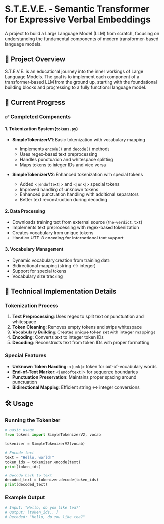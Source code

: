 # S.T.E.V.E. - Semantic Transformer for Expressive Verbal Embeddings

A project to build a Large Language Model (LLM) from scratch, focusing on understanding the fundamental components of modern transformer-based language models.

## 🎯 Project Overview

S.T.E.V.E. is an educational journey into the inner workings of Large Language Models. The goal is to implement each component of a transformer-based LLM from the ground up, starting with the foundational building blocks and progressing to a fully functional language model.

## 🚀 Current Progress

### ✅ Completed Components

#### 1. **Tokenization System** (`tokens.py`)
- **SimpleTokenizerV1**: Basic tokenization with vocabulary mapping
  - Implements `encode()` and `decode()` methods
  - Uses regex-based text preprocessing
  - Handles punctuation and whitespace splitting
  - Maps tokens to integer IDs and vice versa

- **SimpleTokenizerV2**: Enhanced tokenization with special tokens
  - Added `<|endoftext|>` and `<|unk|>` special tokens
  - Improved handling of unknown tokens
  - Enhanced punctuation handling with additional separators
  - Better text reconstruction during decoding

#### 2. **Data Processing**
- Downloads training text from external source (`the-verdict.txt`)
- Implements text preprocessing with regex-based tokenization
- Creates vocabulary from unique tokens
- Handles UTF-8 encoding for international text support

#### 3. **Vocabulary Management**
- Dynamic vocabulary creation from training data
- Bidirectional mapping (string ↔ integer)
- Support for special tokens
- Vocabulary size tracking

## 🔧 Technical Implementation Details

### Tokenization Process
1. **Text Preprocessing**: Uses regex to split text on punctuation and whitespace
2. **Token Cleaning**: Removes empty tokens and strips whitespace
3. **Vocabulary Building**: Creates unique token set with integer mappings
4. **Encoding**: Converts text to integer token IDs
5. **Decoding**: Reconstructs text from token IDs with proper formatting

### Special Features
- **Unknown Token Handling**: `<|unk|>` token for out-of-vocabulary words
- **End-of-Text Marker**: `<|endoftext|>` for sequence boundaries
- **Punctuation Preservation**: Maintains proper spacing around punctuation
- **Bidirectional Mapping**: Efficient string ↔ integer conversions

## 🛠️ Usage

### Running the Tokenizer

```python
# Basic usage
from tokens import SimpleTokenizerV2, vocab

tokenizer = SimpleTokenizerV2(vocab)

# Encode text
text = "Hello, world!"
token_ids = tokenizer.encode(text)
print(token_ids)

# Decode back to text
decoded_text = tokenizer.decode(token_ids)
print(decoded_text)
```

### Example Output

```python
# Input: "Hello, do you like tea?"
# Output: [token_ids...]
# Decoded: "Hello, do you like tea?"
```
